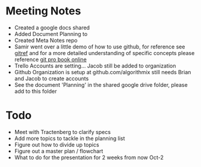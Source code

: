 
# Meeting Notes

- Created a google docs shared 
- Added Document Planning to 
- Created Meta Notes repo
- Samir went over a little demo of how to use github, for reference see
[gitref](http://gitref.org) and for a more detailed understanding of specific concepts
please reference [git pro book online](http://git-scm.com/book)
- Trello Accounts are setting... Jacob still be added to organization
- Github Organization is setup at github.com/algorithmix still needs Brian and Jacob to create accounts
- See the document 'Planning' in the shared google drive folder, please add to this folder

# Todo

- Meet with Tractenberg to clarify specs
- Add more topics to tackle in the planning list
 - Figure out how to divide up topics
- Figure out a master plan / flowchart
- What to do for the presentation for 2 weeks from now Oct-2

